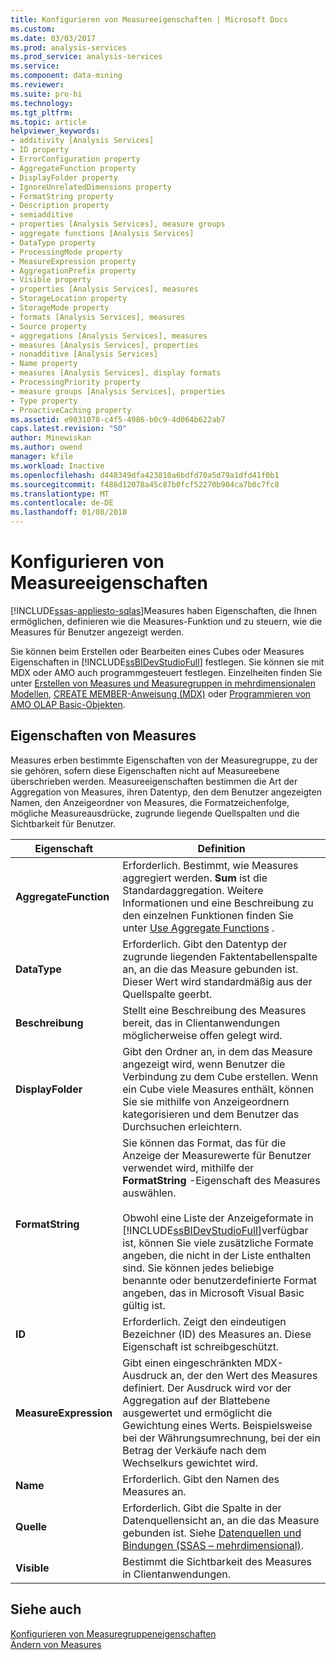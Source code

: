 ```yaml
---
title: Konfigurieren von Measureeigenschaften | Microsoft Docs
ms.custom: 
ms.date: 03/03/2017
ms.prod: analysis-services
ms.prod_service: analysis-services
ms.service: 
ms.component: data-mining
ms.reviewer: 
ms.suite: pro-bi
ms.technology: 
ms.tgt_pltfrm: 
ms.topic: article
helpviewer_keywords:
- additivity [Analysis Services]
- ID property
- ErrorConfiguration property
- AggregateFunction property
- DisplayFolder property
- IgnoreUnrelatedDimensions property
- FormatString property
- Description property
- semiadditive
- properties [Analysis Services], measure groups
- aggregate functions [Analysis Services]
- DataType property
- ProcessingMode property
- MeasureExpression property
- AggregationPrefix property
- Visible property
- properties [Analysis Services], measures
- StorageLocation property
- StorageMode property
- formats [Analysis Services], measures
- Source property
- aggregations [Analysis Services], measures
- measures [Analysis Services], properties
- nonadditive [Analysis Services]
- Name property
- measures [Analysis Services], display formats
- ProcessingPriority property
- measure groups [Analysis Services], properties
- Type property
- ProactiveCaching property
ms.assetid: e9031078-c4f5-4986-b0c9-4d064b622ab7
caps.latest.revision: "50"
author: Minewiskan
ms.author: owend
manager: kfile
ms.workload: Inactive
ms.openlocfilehash: d448349dfa423810a6bdfd70a5d79a1dfd41f0b1
ms.sourcegitcommit: f486d12078a45c87b0fcf52270b904ca7b0c7fc8
ms.translationtype: MT
ms.contentlocale: de-DE
ms.lasthandoff: 01/08/2018
---
```

# <a name="configure-measure-properties"></a>Konfigurieren von Measureeigenschaften
[!INCLUDE[ssas-appliesto-sqlas](../../includes/ssas-appliesto-sqlas.md)]Measures haben Eigenschaften, die Ihnen ermöglichen, definieren wie die Measures-Funktion und zu steuern, wie die Measures für Benutzer angezeigt werden.  
  
 Sie können beim Erstellen oder Bearbeiten eines Cubes oder Measures Eigenschaften in [!INCLUDE[ssBIDevStudioFull](../../includes/ssbidevstudiofull-md.md)] festlegen. Sie können sie mit MDX oder AMO auch programmgesteuert festlegen. Einzelheiten finden Sie unter [Erstellen von Measures und Measuregruppen in mehrdimensionalen Modellen](../../analysis-services/multidimensional-models/create-measures-and-measure-groups-in-multidimensional-models.md), [CREATE MEMBER-Anweisung &#40;MDX&#41;](../../mdx/mdx-data-definition-create-member.md) oder [Programmieren von AMO OLAP Basic-Objekten](../../analysis-services/multidimensional-models/analysis-management-objects/programming-amo-olap-basic-objects.md).  
  
## <a name="measure-properties"></a>Eigenschaften von Measures  
 Measures erben bestimmte Eigenschaften von der Measuregruppe, zu der sie gehören, sofern diese Eigenschaften nicht auf Measureebene überschrieben werden. Measureeigenschaften bestimmen die Art der Aggregation von Measures, ihren Datentyp, den dem Benutzer angezeigten Namen, den Anzeigeordner von Measures, die Formatzeichenfolge, mögliche Measureausdrücke, zugrunde liegende Quellspalten und die Sichtbarkeit für Benutzer.  
  
|Eigenschaft|Definition|  
|--------------|----------------|  
|**AggregateFunction**|Erforderlich. Bestimmt, wie Measures aggregiert werden. **Sum** ist die Standardaggregation. Weitere Informationen und eine Beschreibung zu den einzelnen Funktionen finden Sie unter [Use Aggregate Functions](../../analysis-services/multidimensional-models/use-aggregate-functions.md) .|  
|**DataType**|Erforderlich. Gibt den Datentyp der zugrunde liegenden Faktentabellenspalte an, an die das Measure gebunden ist. Dieser Wert wird standardmäßig aus der Quellspalte geerbt.|  
|**Beschreibung**|Stellt eine Beschreibung des Measures bereit, das in Clientanwendungen möglicherweise offen gelegt wird.|  
|**DisplayFolder**|Gibt den Ordner an, in dem das Measure angezeigt wird, wenn Benutzer die Verbindung zu dem Cube erstellen. Wenn ein Cube viele Measures enthält, können Sie sie mithilfe von Anzeigeordnern kategorisieren und dem Benutzer das Durchsuchen erleichtern.|  
|**FormatString**|Sie können das Format, das für die Anzeige der Measurewerte für Benutzer verwendet wird, mithilfe der **FormatString** -Eigenschaft des Measures auswählen.<br /><br /> Obwohl eine Liste der Anzeigeformate in [!INCLUDE[ssBIDevStudioFull](../../includes/ssbidevstudiofull-md.md)]verfügbar ist, können Sie viele zusätzliche Formate angeben, die nicht in der Liste enthalten sind. Sie können jedes beliebige benannte oder benutzerdefinierte Format angeben, das in Microsoft Visual Basic gültig ist.|  
|**ID**|Erforderlich. Zeigt den eindeutigen Bezeichner (ID) des Measures an. Diese Eigenschaft ist schreibgeschützt.|  
|**MeasureExpression**|Gibt einen eingeschränkten MDX-Ausdruck an, der den Wert des Measures definiert. Der Ausdruck wird vor der Aggregation auf der Blattebene ausgewertet und ermöglicht die Gewichtung eines Werts. Beispielsweise bei der Währungsumrechnung, bei der ein Betrag der Verkäufe nach dem Wechselkurs gewichtet wird.|  
|**Name**|Erforderlich. Gibt den Namen des Measures an.|  
|**Quelle**|Erforderlich. Gibt die Spalte in der Datenquellensicht an, an die das Measure gebunden ist. Siehe [Datenquellen und Bindungen &#40;SSAS – mehrdimensional&#41;](../../analysis-services/multidimensional-models/data-sources-and-bindings-ssas-multidimensional.md).|  
|**Visible**|Bestimmt die Sichtbarkeit des Measures in Clientanwendungen.|  
  
## <a name="see-also"></a>Siehe auch  
 [Konfigurieren von Measuregruppeneigenschaften](../../analysis-services/multidimensional-models/configure-measure-group-properties.md)   
 [Ändern von Measures](../../analysis-services/lesson-3-1-modifying-measures.md)  
  
  

